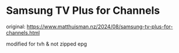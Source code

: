 # Samsung TV Plus for Channels

original: https://www.matthuisman.nz/2024/08/samsung-tv-plus-for-channels.html

modified for tvh & not zipped epg
